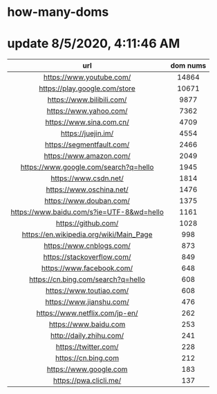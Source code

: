 # how-many-doms

# update 8/5/2020, 4:11:46 AM

url | dom nums
:-: | :-:
https://www.youtube.com/ | 14864
https://play.google.com/store | 10671
https://www.bilibili.com/ | 9877
https://www.yahoo.com/ | 7362
https://www.sina.com.cn/ | 4709
https://juejin.im/ | 4554
https://segmentfault.com/ | 2466
https://www.amazon.com/ | 2049
https://www.google.com/search?q=hello | 1945
https://www.csdn.net/ | 1814
https://www.oschina.net/ | 1476
https://www.douban.com/ | 1375
https://www.baidu.com/s?ie=UTF-8&wd=hello | 1161
https://github.com/ | 1028
https://en.wikipedia.org/wiki/Main_Page | 998
https://www.cnblogs.com/ | 873
https://stackoverflow.com/ | 849
https://www.facebook.com/ | 648
https://cn.bing.com/search?q=hello | 608
https://www.toutiao.com/ | 608
https://www.jianshu.com/ | 476
https://www.netflix.com/jp-en/ | 262
https://www.baidu.com | 253
http://daily.zhihu.com/ | 241
https://twitter.com/ | 228
https://cn.bing.com | 212
https://www.google.com | 183
https://pwa.clicli.me/ | 137
